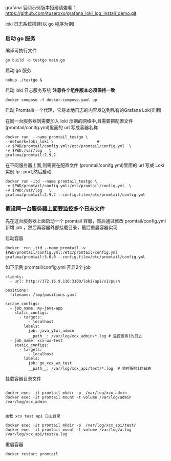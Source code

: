 
grafana 官网示例版本搭建请查看：https://github.com/ituserxxx/grafana_loki_log_install_demo.git

loki  日志系统搭建(以 go 程序为例)

### 启动 go 服务

编译可执行文件
```
go build -o testgo main.go
```

启动 go 服务
```
nohup ./testgo &
```

启动 loki 日志服务系统 **注意各个组件版本必须保持一致**
```
docker compose -f docker-compose.yaml up
```

启动 Promtail(一个代理，它将本地日志的内容发送到私有的Grafana Loki实例)

在同一台服务器则需要加入 loki 示例的网络中,且需要把配置文件 (promtail/conifg.yml)里面的 url 写成容器名称
```
docker run  --name promtail_testgo \
--network=loki_loki \                   # 
-v $PWD/promtail/config.yml:/etc/promtail/config.yml  \
-v $PWD:/var/log   \
grafana/promtail:2.9.2
```

在不同服务器上面,则需要在配置文件 (promtail/conifg.yml)里面的 url 写成 Loki 实例 Ip : port,然后启动
```
docker run -itd --name promtail_testgo \
-v $PWD/promtail/config.yml:/etc/promtail/config.yml  \
-v $PWD:/var/log   \
grafana/promtail:2.9.2 --config.file=/etc/promtail/config.yml
```

### 假设同一台服务器上面要监控多个日志文件

先在这台服务器上面启动一个 promtail 容器，然后通过修改 promtail/config.yml 新增 job ，然后再容器外部挂载目录，最后重启容器实现

启动容器
```
docker  run -itd --name promtail -v $PWD/promtail/config.yml:/etc/promtail/config.yml  grafana/promtail:3.0.0 --config.file=/etc/promtail/config.yml
```

如下示例  promtail/config.yml 开启2个 job 
```
clients:
  - url: http://172.16.9.116:3100/loki/api/v1/push

positions:
  filename: /tmp/positions.yaml

scrape_configs:
  - job_name: my-java-app
    static_configs:
      - targets:
          - localhost
        labels:
          job: java_ytwl_admin
          __path__: /var/log/xcx_admin/*.log # 监控服务1的日志
  - job_name: xcx-wx-test
    static_configs:
      - targets:
          - localhost
        labels:
          job: go_xcx_wx_test
          __path__: /var/log/xcx_api/test/*.log  # 监控服务1的日志
```

挂载容器目录文件
```

docker exec -it promtail mkdir -p  /var/log/xcx_admin
docker exec -it promtail mount -t volume /var/log/admin /var/log/xcx_admin


挂载 xcx test api 日志目录

docker exec -it promtail mkdir -p  /var/log/xcx_api/test/
docker exec -it promtail mount -t volume /var/log/a.log /var/log/xcx_api/test/a.log
```
重启容器
```
docker restart promtail
```

